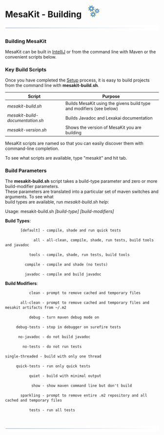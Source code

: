 # MesaKit - Building   ![](../images/gears-40.png)

![](../images/horizontal-line.png)

### Building MesaKit

MesaKit can be built in [IntelliJ](https://www.jetbrains.com/idea/download/) or from the command line with Maven or the convenient scripts
below.

### Key Build Scripts

Once you have completed the [Setup](setup.md) process, it is easy to build projects from the command line with **mesakit-build.sh**.

| Script | Purpose |
|--------|---------|
| *mesakit-build.sh* | Builds MesaKit using the givens build type and modifiers (see below) |  
| *mesakit-build-documentation.sh* | Builds Javadoc and Lexakai documentation |
| *mesakit-version.sh* | Shows the version of MesaKit you are building |

MesaKit scripts are named so that you can easily discover them with command-line completion.

To see what scripts are available, type "mesakit" and hit tab.

### Build Parameters

The **mesakit-build.sh** script takes a build-type parameter and zero or more build-modifier parameters.  
These parameters are translated into a particular set of maven switches and arguments. To see what  
build types are available, run *mesakit-build.sh help*:

Usage: mesakit-build.sh *[build-type] [build-modifiers]*

**Build Types**:

           [default] - compile, shade and run quick tests

                 all - all-clean, compile, shade, run tests, build tools and javadoc
    
               tools - compile, shade, run tests, build tools
    
             compile - compile and shade (no tests)
    
             javadoc - compile and build javadoc

**Build Modifiers**:

               clean - prompt to remove cached and temporary files
    
           all-clean - prompt to remove cached and temporary files and mesakit artifacts from ~/.m2
    
               debug - turn maven debug mode on
    
         debug-tests - stop in debugger on surefire tests
    
          no-javadoc - do not build javadoc
    
            no-tests - do not run tests
    
    single-threaded - build with only one thread
    
         quick-tests - run only quick tests
    
               quiet - build with minimal output
    
                show - show maven command line but don't build
    
           sparkling - prompt to remove entire .m2 repository and all cached and temporary files
    
               tests - run all tests

<br/> 

![](../images/horizontal-line.png)
